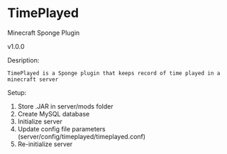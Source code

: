 # TimePlayed
Minecraft Sponge Plugin

v1.0.0

Desription:

	TimePlayed is a Sponge plugin that keeps record of time played in a minecraft server
	
	
Setup:

1. Store .JAR in server/mods folder
2. Create MySQL database
3. Initialize server
4. Update config file parameters (server/config/timeplayed/timeplayed.conf)
5. Re-initialize server


